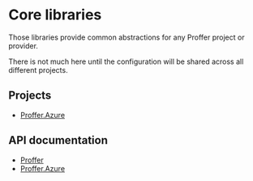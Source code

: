 # Core libraries

Those libraries provide common abstractions for any Proffer project or provider.

There is not much here until the configuration will be shared across all different projects.

## Projects

- [Proffer.Azure](./azure)

## API documentation

- [Proffer](./api)
- [Proffer.Azure](./azure/api)
